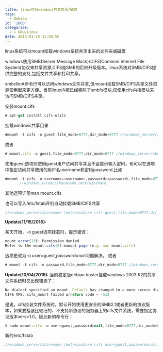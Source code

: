 ```yaml
---
title: linux挂载windows共享目录/磁盘
tags:
  - Debian
id: '2800'
categories:
  - - GNU/Linux
date: 2013-01-28 15:08:59
---
```


linux系统可以mount挂载windows系统共享出来的文件夹或磁盘
<!-- more -->
windows使用SMB(Server Message Block)/CIFS(Common Internet File System)协议来共享资源,CIFS是SMB的后继升级版本。linux系统对SMB/CIFS提供完整的支持,包括文件共享和打印共享。

smbclient命令行可以访问windows文件共享,但mount挂载SMB/CIFS共享文件资源使用起来更方便。当前linux内核已经移除了smbfs模块,仅使用cifs内核模块来访问SMB/CIFS共享。

安装mount.cifs
```js
# apt-get install cifs-utils
```
挂载windows共享目录
```js
#mount -t cifs -o guest,file_mode=0777,dir_mode=0777 //windows_server/sharename /mnt/winshare
```
或者
```js
# mount.cifs -o guest,file_mode=0777,dir_mode=0777 //windows_server/sharename /mnt/weinshare
```

使用guest选项则使用guest用户访问共享并且不会提示输入密码，也可以在选项中指定访问共享使用的用户名username和密码password,比如
```js
#mount -t cifs -o username=<username>,password=<password>,file_mode=0777,dir_mode=0777 
　　　　//windows_server/sharename /mnt/winshare
```
其他选项详见man mount.cifs

也可以写入/etc/fstab开机自动挂载SMB/CIFS共享
```js
//windows_server/sharename /mnt/winshare cifs guest,file_mode=0777,dir_mode=0777 0 0
```

**Update(11/15/2016):**

某天开始，-o guest选项挂载时，提示错误：
```js
mount error(13): Permission denied
Refer to the mount.cifs(8) manual page (e.g. man mount.cifs)
```

选项更改为-o user=guest,password=null问题解决。
或者
```js
# mount -t cifs -o password,file_mode=0777,dir_mode=0777 //windows_server/sharename /mnt/weinshare
```

**Update(10/04/2019):**
当前稳定版debian buster挂载windows 2003 R2的共享文件系统时又出现错误了：
```js
No dialect specified on mount. Default has changed to a more secure dialect, SMB2.1 or later (e.g. SMB3), from CIFS (SMB1). To use the less secure SMB1 dialect to access old servers which do not support SMB3 (or SMB2.1) specify vers=1.0 on mount.
CIFS VFS: cifs_mount failed w/return code = -512
```
是说，cifs挂装文件系统时，默认开始使用更安全的SMB2.1或者更新的协议版本，如果要挂装比较旧的、不支持新协议的服务器上的cifs文件系统，需要指定协议版本vers=1.0，因此新的命令行：
```js
$ sudo mount.cifs -o user=guest,password=null,file_mode=0777,dir_mode=0777,vers=1.0 //windows_server/sharename /mnt/winshare/
```
新的/etc/fstab
```js
//windows_server/sharename /mnt/winshare cifs user=guest,password=null,file_mode=0777,dir_mode=0777,vers=1.0 0 0
```